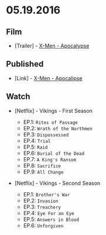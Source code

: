 # 05.19.2016

## Film

- \[Trailer\] - [X-Men - Apocalypse](https://youtu.be/3vYpPwBKJ28)


## Published

- \[Link\] - [X-Men - Apocalipse](http://imhomovies.com.br/opinions/em-cartaz/x-men-apocalypse/)


## Watch

- \[Netflix\] - Vikings - First Season
  - EP.1: `Rites of Passage`
  - EP.2: `Wrath of the Northmen`
  - EP.3: `Dispossessed`
  - EP.4: `Trial`
  - EP.5: `Raid`
  - EP.6: `Burial of the Dead`
  - EP.7: `A King's Ransom`
  - EP.8: `Sacrifice`
  - EP.9: `All Change`

- \[Netflix\] - Vikings - Second Season
  - EP.1: `Brother's War`
  - EP.2: `Invasion`
  - EP.3: `Treachery`
  - EP.4: `Eye For an Eye`
  - EP.5: `Answers in Blood`
  - EP.6: `Unforgiven`
